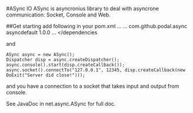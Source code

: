 #ASync IO
ASync is asyncronius library to deal with asyncrone
communication: Socket, Console and Web.

##Get starting
add following in your pom.xml
	<project>
	...
		<dependencies>
			...
			<dependency>
				<groupId>com.github.podal.async</groupId>
				<artifactId>asyncdefault</artifactId>
				<version>1.0.0</version>
			</dependency>
			...
		</dependencies
	</project>

and

	ASync async = new ASync();
	Dispatcher disp = async.createDispatcher();
	async.console().start(disp.createCallback());
	async.socket().connectTo("127.0.0.1", 12345, disp.createCallback(new DoExit("Server did close!")));

and you have a connection to a socket that takes input and output from console.

See JavaDoc in net.async.ASync for full doc.